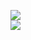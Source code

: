 [![](https://img.shields.io/badge/Made%20With-Github%20Spray-lightgrey.svg?style=for-the-badge&logo=github)](https://github.com/Annihil/github-spray#15)  
[![](https://i.imgur.com/2DrTn0Z.gif)](https://github.com/Annihil/github-spray)